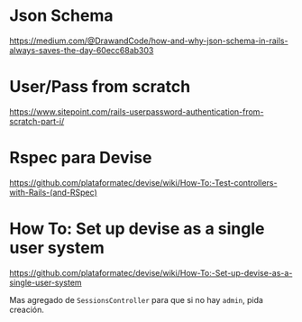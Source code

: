 # Json Schema

https://medium.com/@DrawandCode/how-and-why-json-schema-in-rails-always-saves-the-day-60ecc68ab303

# User/Pass from scratch

https://www.sitepoint.com/rails-userpassword-authentication-from-scratch-part-i/

# Rspec para Devise

https://github.com/plataformatec/devise/wiki/How-To:-Test-controllers-with-Rails-(and-RSpec)


# How To: Set up devise as a single user system

https://github.com/plataformatec/devise/wiki/How-To:-Set-up-devise-as-a-single-user-system

Mas agregado de `SessionsController` para que si no hay `admin`, pida creación.